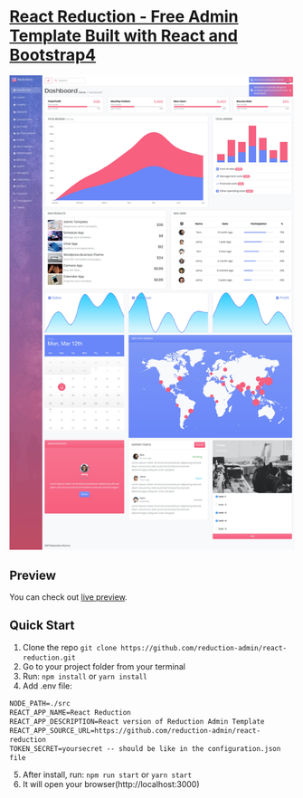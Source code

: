 # [React Reduction - Free Admin Template Built with React and Bootstrap4](https://reduction-admin.github.io/react-reduction/)

![React Reduction](public/img/screenshots/reduction-admin.jpg?raw=true 'React Reduction')

## Preview

You can check out [live preview](https://reduction-admin.github.io/react-reduction/).

## Quick Start

1.  Clone the repo `git clone https://github.com/reduction-admin/react-reduction.git`
2.  Go to your project folder from your terminal
3.  Run: `npm install` or `yarn install`
4.  Add .env file:
```
NODE_PATH=./src
REACT_APP_NAME=React Reduction
REACT_APP_DESCRIPTION=React version of Reduction Admin Template
REACT_APP_SOURCE_URL=https://github.com/reduction-admin/react-reduction
TOKEN_SECRET=yoursecret -- should be like in the configuration.json file
```
5.  After install, run: `npm run start` or `yarn start`
6.  It will open your browser(http://localhost:3000)